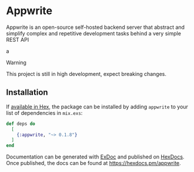 # Appwrite

Appwrite is an open-source self-hosted backend server that abstract and simplify complex and repetitive development tasks behind a very simple REST API

a
> [!WARNING]
> This project is still in high development, expect breaking changes.

 
## Installation

If [available in Hex](https://hex.pm/docs/publish), the package can be installed
by adding `appwrite` to your list of dependencies in `mix.exs`:

```elixir
def deps do
  [
    {:appwrite, "~> 0.1.8"}
  ]
end
```

Documentation can be generated with [ExDoc](https://github.com/elixir-lang/ex_doc)
and published on [HexDocs](https://hexdocs.pm). Once published, the docs can
be found at <https://hexdocs.pm/appwrite>.

